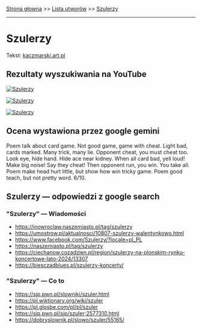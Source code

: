 [Strona głowna](../index.md) >> [Lista utworów](../list.md) >> [Szulerzy](582.md)

---

# Szulerzy

Tekst: [kaczmarski.art.pl](https://www.kaczmarski.art.pl/tworczosc/wiersze/szulerzy/)

## Rezultaty wyszukiwania na YouTube

[![Szulerzy](http://img.youtube.com/vi/2Tqf3a1_PLI/0.jpg)](https://www.youtube.com/watch?v=2Tqf3a1_PLI "Jacek Kaczmarski - Szulerzy - YouTube")

[![Szulerzy](http://img.youtube.com/vi/dR7Y2B5aJ7M/0.jpg)](https://www.youtube.com/watch?v=dR7Y2B5aJ7M "Szulerzy - YouTube")

[![Szulerzy](http://img.youtube.com/vi/0S3TWge8dmk/0.jpg)](https://www.youtube.com/watch?v=0S3TWge8dmk "Szulerzy- Kaczmarski, Gintrowski, Łapiński - YouTube")

## Ocena wystawiona przez google gemini

Poem talk about card game. Not good game, game with cheat. Light bad, cards marked. Many trick, many lie. Opponent cheat, you must cheat too. Look eye, hide hand. Hide ace near kidney. When all card bad, yell loud! Make big noise! Say they cheat! Then opponent run, you win. You take all. Poem make head hurt little, but show how win tricky game. Poem good teach, but not pretty word. 6/10.


## Szulerzy — odpowiedzi z google search

### "Szulerzy" — Wiadomości

 - <https://inowroclaw.naszemiasto.pl/tag/szulerzy>
 - <https://umostrow.pl/aktualnosci/10807-szulerzy-walentynkowo.html>
 - <https://www.facebook.com/Szulerzy/?locale=pl_PL>
 - <https://naszemiasto.pl/tag/szulerzy>
 - <https://ciechanow.cozadzien.pl/region/szulerzy-na-plonskim-rynku-koncertowe-lato-2024/13307>
 - <https://biesczadblues.pl/szulerzy-koncerty/>

### "Szulerzy" — Co to

 - <https://sjp.pwn.pl/slowniki/szuler.html>
 - <https://pl.wiktionary.org/wiki/szuler>
 - <https://pl.glosbe.com/pl/pl/szuler>
 - <https://sjp.pwn.pl/sjp/szuler;2577310.html>
 - <https://dobryslownik.pl/slowo/szuler/55165/>

